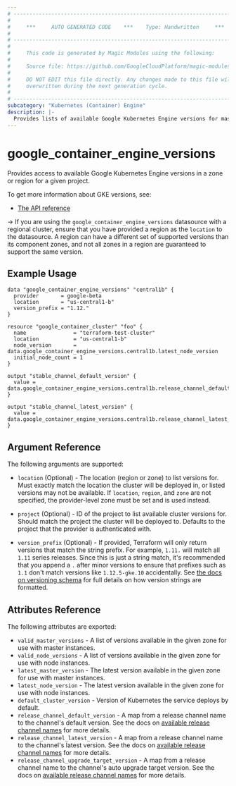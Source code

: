 ```yaml
---
# ----------------------------------------------------------------------------
#
#     ***     AUTO GENERATED CODE    ***    Type: Handwritten     ***
#
# ----------------------------------------------------------------------------
#
#     This code is generated by Magic Modules using the following:
#
#     Source file: https://github.com/GoogleCloudPlatform/magic-modules/tree/main/mmv1/third_party/terraform/website/docs/d/container_engine_versions.html.markdown
#
#     DO NOT EDIT this file directly. Any changes made to this file will be
#     overwritten during the next generation cycle.
#
# ----------------------------------------------------------------------------
subcategory: "Kubernetes (Container) Engine"
description: |-
  Provides lists of available Google Kubernetes Engine versions for masters and nodes.
---
```


# google_container_engine_versions

Provides access to available Google Kubernetes Engine versions in a zone or region for a given project.

To get more information about GKE versions, see:
  * [The API reference](https://cloud.google.com/kubernetes-engine/docs/reference/rest/v1/projects.locations/getServerConfig)

-> If you are using the `google_container_engine_versions` datasource with a
regional cluster, ensure that you have provided a region as the `location` to
the datasource. A region can have a different set of supported versions than
its component zones, and not all zones in a region are guaranteed to
support the same version.

## Example Usage

```hcl
data "google_container_engine_versions" "central1b" {
  provider       = google-beta
  location       = "us-central1-b"
  version_prefix = "1.12."
}

resource "google_container_cluster" "foo" {
  name               = "terraform-test-cluster"
  location           = "us-central1-b"
  node_version       = data.google_container_engine_versions.central1b.latest_node_version
  initial_node_count = 1
}

output "stable_channel_default_version" {
  value = data.google_container_engine_versions.central1b.release_channel_default_version["STABLE"]
}

output "stable_channel_latest_version" {
  value = data.google_container_engine_versions.central1b.release_channel_latest_version["STABLE"]
}
```

## Argument Reference

The following arguments are supported:

* `location` (Optional) - The location (region or zone) to list versions for.
Must exactly match the location the cluster will be deployed in, or listed
versions may not be available. If `location`, `region`, and `zone` are not
specified, the provider-level zone must be set and is used instead.

* `project` (Optional) - ID of the project to list available cluster versions for. Should match the project the cluster will be deployed to.
  Defaults to the project that the provider is authenticated with.

* `version_prefix` (Optional) - If provided, Terraform will only return versions
that match the string prefix. For example, `1.11.` will match all `1.11` series
releases. Since this is just a string match, it's recommended that you append a
`.` after minor versions to ensure that prefixes such as `1.1` don't match
versions like `1.12.5-gke.10` accidentally. See [the docs on versioning schema](https://cloud.google.com/kubernetes-engine/versioning-and-upgrades#versioning_scheme)
for full details on how version strings are formatted.

## Attributes Reference

The following attributes are exported:

* `valid_master_versions` - A list of versions available in the given zone for use with master instances.
* `valid_node_versions` - A list of versions available in the given zone for use with node instances.
* `latest_master_version` - The latest version available in the given zone for use with master instances.
* `latest_node_version` - The latest version available in the given zone for use with node instances.
* `default_cluster_version` - Version of Kubernetes the service deploys by default.
* `release_channel_default_version` - A map from a release channel name to the channel's default version. See the docs on [available release channel names](https://cloud.google.com/kubernetes-engine/docs/reference/rest/v1/projects.locations.clusters#Cluster.Channel_1) for more details.
* `release_channel_latest_version` - A map from a release channel name to the channel's latest version. See the docs on [available release channel names](https://cloud.google.com/kubernetes-engine/docs/reference/rest/v1/projects.locations.clusters#Cluster.Channel_1) for more details.
* `release_channel_upgrade_target_version` - A map from a release channel name to the channel's auto upgrade target version. See the docs on [available release channel names](https://cloud.google.com/kubernetes-engine/docs/reference/rest/v1/projects.locations.clusters#Cluster.Channel_1) for more details.
